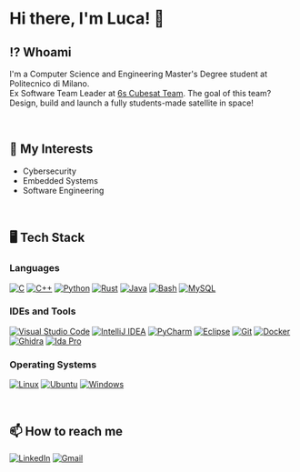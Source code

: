 # Hi there, I'm Luca! 👋
## ⁉️ Whoami
I'm a Computer Science and Engineering Master's Degree student at Politecnico di Milano.  
Ex Software Team Leader at [6s Cubesat Team](https://polispace.it/6s-cubesat-project/). The goal of this team? Design, build and launch a fully students-made satellite in space!

<br>

## 🧐 My Interests
- Cybersecurity
- Embedded Systems
- Software Engineering 
<br>

## 🖥️ Tech Stack
### Languages
[![C](https://img.shields.io/badge/C-00599C?logo=c&logoColor=white)](#)
[![C++](https://img.shields.io/badge/C++-%2300599C.svg?logo=c%2B%2B&logoColor=white)](#)
[![Python](https://img.shields.io/badge/Python-3776AB?logo=python&logoColor=fff)](#)
[![Rust](https://img.shields.io/badge/Rust-%23000000.svg?e&logo=rust&logoColor=white)](#)
[![Java](https://img.shields.io/badge/Java-%23ED8B00.svg?logo=openjdk&logoColor=white)](#)
[![Bash](https://img.shields.io/badge/Bash-4EAA25?logo=gnubash&logoColor=fff)](#)
[![MySQL](https://img.shields.io/badge/MySQL-4479A1?logo=mysql&logoColor=fff)](#)

### IDEs and Tools
[![Visual Studio Code](https://custom-icon-badges.demolab.com/badge/Visual%20Studio%20Code-0078d7.svg?logo=vsc&logoColor=white)](#)
[![IntelliJ IDEA](https://img.shields.io/badge/IntelliJIDEA-000000.svg?logo=intellij-idea&logoColor=white)](#)
[![PyCharm](https://img.shields.io/badge/PyCharm-000?logo=pycharm&logoColor=fff)](#)
[![Eclipse](https://img.shields.io/badge/Eclipse-FE7A16.svg?logo=Eclipse&logoColor=white)](#)
[![Git](https://img.shields.io/badge/Git-F05032?logo=git&logoColor=fff)](#)
[![Docker](https://img.shields.io/badge/Docker-2496ED?logo=docker&logoColor=fff)](#)
[![Ghidra](https://img.shields.io/badge/Ghidra-orange?logo=Ghidra&logoColor=red)](https://ghidra-sre.org/)
[![Ida Pro](https://img.shields.io/badge/IDAPro-cyan?logo=Ghidra&logoColor=red)](https://hex-rays.com/ida-pro/)




### Operating Systems
[![Linux](https://img.shields.io/badge/Linux-FCC624?logo=linux&logoColor=black)](#)
[![Ubuntu](https://img.shields.io/badge/Ubuntu-E95420?logo=ubuntu&logoColor=white)](#)
[![Windows](https://custom-icon-badges.demolab.com/badge/Windows-0078D6?logo=windows11&logoColor=white)](#)

<br>

## 📫 How to reach me
[![LinkedIn](https://img.shields.io/badge/Linkedin-%230077B5.svg?logo=linkedin&logoColor=white)](https://www.linkedin.com/in/luca-sereni-aab368234/)
[![Gmail](https://img.shields.io/badge/Gmail-D14836?logo=gmail&logoColor=white)](mailto:lucasere00@gmail.com)
<!--
**luca-sereni/luca-sereni** is a ✨ _special_ ✨ repository because its `README.md` (this file) appears on your GitHub profile.

Here are some ideas to get you started:

- 🔭 I’m currently working on ...
- 🌱 I’m currently learning ...
- 👯 I’m looking to collaborate on ...
- 🤔 I’m looking for help with ...
- 💬 Ask me about ...
- 📫 How to reach me: ...
- 😄 Pronouns: ...
- ⚡ Fun fact: ...
-->
